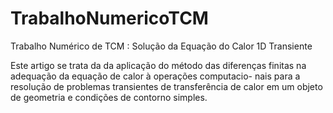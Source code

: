# TrabalhoNumericoTCM
Trabalho Numérico de TCM : Solução da Equação do Calor 1D Transiente

Este artigo se trata da da aplicação do método das diferenças finitas na adequação da equação de calor à operações computacio-
nais para a resolução de problemas transientes de transferência de calor em um objeto de geometria e condições de contorno
simples.
